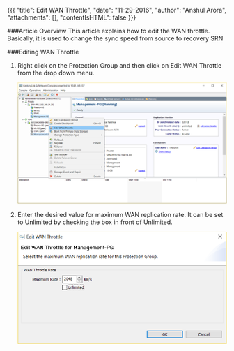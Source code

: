 {{{
  "title": Edit WAN Throttle",
  "date": "11-29-2016",
  "author": "Anshul Arora",
  "attachments": [],
  "contentIsHTML": false
}}}

###Article Overview
This article explains how to edit the WAN throttle. Basically, it is used to change the sync speed from source to recovery SRN

###Editing WAN Throttle
1. Right click on the Protection Group and then click on Edit WAN Throttle from the drop down menu.

   ![Create Checkpoint](../images/SH4.0/editwanthrottle1.png)

2. Enter the desired value for maximum WAN replication rate. It can be set to Unlimited by checking the box in front of Unlimited.

   ![Create Checkpoint](../images/SH4.0/editwanthrottle2.png)
